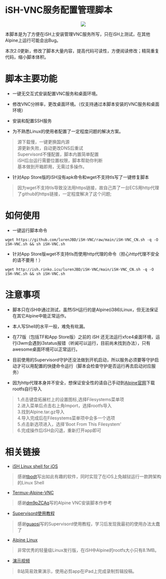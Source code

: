 # iSH-VNC服务配置管理脚本
<p align="center">
<a href="https://ish.app">
<img src="https://user-images.githubusercontent.com/31967654/100516312-f1c91800-31bd-11eb-8beb-c485c84c157a.png">
</a>
</p>

本脚本是为了方便在iSH上安装管理VNC服务所写，只在iSH上测试，在其他Alpine上运行可能会出Bug。

本次2.0更新，修改了脚本大量内容，提高代码可读性，方便阅读修改；精简重复代码，缩小脚本体积。

# 脚本主要功能 

- 一键无交互式安装配置VNC服务和桌面环境。

- 修改VNC分辨率，更改桌面环境。（仅支持通过本脚本安装的VNC服务和桌面环境）

- 安装和配置SSH服务

- 为不熟悉Linux的使用者配置了一定程度问题的解决方案。

> 源下载慢，一键更换国内源<br/>
> 源更新失败，自动更改DNS后重试<br/>
> Supervisord不懂配置，脚本内置简单配置<br/>
> iSH后台运行需要位置权限，脚本帮助你判断<br/>
> 基本做到开箱即用，无需过多操作。

- 针对App Store版的iSH没有apk命令和wget不支持tls写了一键修复脚本

> 因为wget不支持tls导致没法用https链接，故自己弄了一台ECS用http代理了github的https链接，一定程度解决了这个问题;

# 如何使用

* 一键运行脚本命令

`wget https://github.com/lurenJBD/iSH-VNC/raw/main/iSH-VNC_CN.sh -q -O iSH-VNC.sh && sh iSH-VNC.sh `

* 针对App Store版wget不支持tls而使用http代理的命令（担心http代理不安全的请不要用！）

`wget http://ish.rinko.icu/lurenJBD/iSH-VNC/main/iSH-VNC_CN.sh -q -O iSH-VNC.sh && sh iSH-VNC.sh `

# 注意事项

- 脚本只在iSH中通过测试，虽然iSH运行的是Alpine(i386)Linux，但无法保证在其它Alpine中能正常运作。

- 本人写Shell的水平一般，难免有纰漏。

- 在77版（包括TF和App Store版）之前的 iSH 还无法运行xfce4桌面环境，运行i3wm会遇到i3status报错（听闻可以运行，目前尚未找到办法），只有awesome桌面环境可以正常运行。

- 目前使用的Supervisord守护还没法做到开机启动，所以服务必须要等守护启动才可以用配置的快捷命令运行（脚本会检查守护是否运行再去启动对应服务）

- 因为http代理本身并不安全，想保证安全性的请自己手动到[Alpine官网](http://dl-cdn.alpinelinux.org/alpine)下载rootfs自行导入

> 1.点击键盘拓展栏上的设置图标,选择Filesystems菜单项<br/>
> 2.进入菜单后点击右上角Import，选择rootfs导入<br/>
> 3.找到Alpine.tar.gz导入<br/>
> 4.导入完成后在Filesystems菜单项中会多一个选项<br/>
> 5.点击新选项进入，选择'Boot From This Filesystem'<br/>
> 6.完成操作后iSH会闪退，重新打开app即可

# 相关链接

* [iSH Linux shell for iOS](https://github.com/ish-app/ish)
>感谢[tbodt](https://github.com/tbodt)写出如此有趣的软件，同时实现了在iOS上免越狱运行一款跨架构的Linux Shell

* [Termux-Alpine-VNC](https://github.com/dm9pZCAq/TermuxAlpineVNC)
>感谢[dm9pZCAq](https://github.com/dm9pZCAq)写的Alpine VNC安装脚本作参考

* [Supervisord使用教程](https://www.guaosi.com/2019/02/25/install-and-use-supervisor/)
>感谢[guaosi](https://www.guaosi.com/)写的Supervisord使用教程，学习后发现我最初的使用办法太蠢了

* [Alpine Linux](https://alpinelinux.org)
>非常优秀的轻量级Linux发行版，在iSH中Alpine的rootfs大小只有8.1MB。

* [演示视频](https://b23.tv/YYaNXG)
>B站简易效果演示，使用必剪app在iPad上完成录制剪辑投稿。